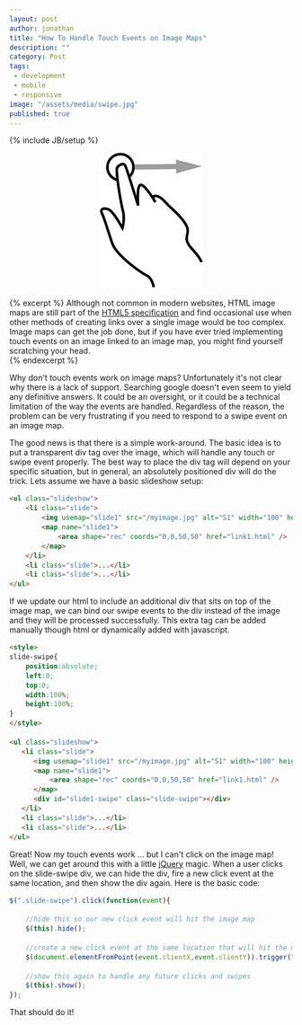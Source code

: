 ```yaml
---
layout: post
author: jonathan 
title: "How To Handle Touch Events on Image Maps"
description: ""
category: Post
tags: 
 - development
 - mobile
 - responsive
image: "/assets/media/swipe.jpg"
published: true
---
```

{% include JB/setup %}

<div style="text-align:center; margin-bottom:16px;">
    <img src="/assets/media/swipe.jpg" alt="" />
</div>

{% excerpt %}
Although not common in modern websites, HTML image maps are still part of the [HTML5 specification](http://www.w3.org/TR/2011/WD-html5-20110525/the-map-element.html) and find occasional use when other methods of creating links over a single image would be too complex.  Image maps can get the job done, but if you have ever tried implementing touch events on an image linked to an image map, you might find yourself scratching your head.  
{% endexcerpt %}

Why don't touch events work on image maps?  Unfortunately it's not clear why there is a lack of support.  Searching google doesn't even seem to yield any definitive answers.  It could be an oversight, or it could be a technical limitation of the way the events are handled.  Regardless of the reason, the problem can be very frustrating if you need to respond to a swipe event on an image map.  


The good news is that there is a simple work-around. The basic idea is to put a transparent div tag over the image, which will handle any touch or swipe event properly.  The best way to place the div tag will depend on your specific situation, but in general, an absolutely positioned div will do the trick.  Lets assume we have a basic slideshow setup:

```html
<ul class="slideshow">
	<li class="slide">
		<img usemap="slide1" src="/myimage.jpg" alt="S1" width="100" height="100" />
		<map name="slide1">
			<area shape="rec" coords="0,0,50,50" href="link1.html" />
		</map>
	</li>
	<li class="slide">...</li>
	<li class="slide">...</li>
</ul>
```

If we update our html to include an additional div that sits on top of the image map, we can bind our swipe events to the div instead of the image and they will be processed successfully.  This extra tag can be added manually though html or dynamically added with javascript.  

```html
<style>
slide-swipe{
	position:absolute;
	left:0;
	top:0;
	width:100%;
	height:100%;
}
</style>

<ul class="slideshow">
   <li class="slide">
      <img usemap="slide1" src="/myimage.jpg" alt="S1" width="100" height="100" />
      <map name="slide1">
          <area shape="rec" coords="0,0,50,50" href="link1.html" />
      </map> 
      <div id="slide1-swipe" class="slide-swipe"></div>
   </li>
   <li class="slide">...</li>
   <li class="slide">...</li>
</ul>
```

Great! Now my touch events work ... but I can't click on the image map!  Well, we can get around this with a little [jQuery](http://jquery.com) magic.  When a user clicks on the slide-swipe div, we can hide the div, fire a new click event at the same location, and then show the div again.  Here is the basic code:

```javascript
$(".slide-swipe").click(function(event){
        
	//hide this so our new click event will hit the image map
	$(this).hide(); 
	
	//create a new click event at the same location that will hit the map
	$(document.elementFromPoint(event.clientX,event.clientY)).trigger("click");
       
	//show this again to handle any future clicks and swipes
	$(this).show();
});
```

That should do it!
